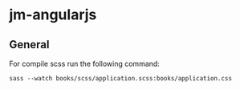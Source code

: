 # jm-angularjs

## General

For compile scss run the following command:

    sass --watch books/scss/application.scss:books/application.css